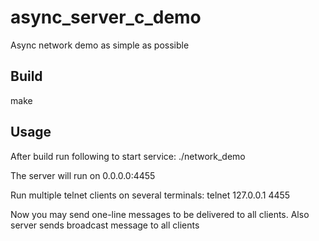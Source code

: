 # async_server_c_demo
Async network demo as simple as possible

## Build
  make

## Usage
After build run following to start service:
  ./network_demo

The server will run on 0.0.0.0:4455

Run multiple telnet clients on several terminals:
  telnet 127.0.0.1 4455

Now you may send one-line messages to be delivered to all clients.
Also server sends broadcast message to all clients

